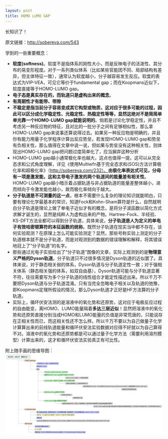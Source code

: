 ```yaml
---
layout: post
title: HOMO LUMO GAP
---
```

长知识了！


原文链接：<http://sobereva.com/543>

学到的一些重要概念：
* <b>软度(softness)</b>。软度不是指体系的刚性大小，而是反映电子的活泼性、其分布的易变形程度。对于一系列类似体系（比如某些官能团不同、局部结构有差异，但主体特征一致），通常认为软度越小，分子越容易发生反应。软度的表达式为VIP-VEA，可见它等价于fundamental gap；而在Koopmans近似下，软度直接等于HOMO-LUMO gap。
* <b>电子态是真实存在的，而轨道只是虚构出来的概念</b>。
* <b>有周期性才有能带、带隙</b>
* <b>不稳定是指当前分子容易变成其它构型或物质，这对应于很多可能的过程，因此可以区分成化学稳定性、光稳定性、热稳定性等等，显然这绝对不是简简单单光靠一个HOMO-LUMO gap就能说明的</b>。倘若是讨论化学稳定性，并且不考虑另一种反应物的特征，且对比的一批分子之间有足够相似性，那么拿HOMO-LUMO gap来说事还算说得过去。如果另一种反应物是明确的，并且你有能力用量子化学程序计算出反应势垒，若发现HOMO-LUMO gap和势垒有负相关性，那么值得在文章中说一说，但如果与势垒没有这种相关性，则体现出HOMO-LUMO gap把问题过度简单化了，应当摒弃这种分析
* HOMO-LUMO gap越小通常极化率也越大，这点也值得一提。这可以从完全态求和公式角度理解，详见《使用Multiwfn基于完全态求和(SOS)方法计算极化率和超极化率》（http://sobereva.com/232）。<b>由极化率表达式可见，分母有一项是激发能，这和主导电子激发的两个轨道间的能量差有相关性</b>。HOMO-LUMO gap越小暗示着占据轨道与非占据轨道的能量差整体越小，进而倾向于令激发能也越小，故而极化率倾向于越大。
* <b>分子轨道是不可测量的这一点</b>，根本不需要什么复杂的理论知识就能明白，只要有理论化学最基本的常识，知道Fock和Kohn-Sham算符是什么，自然就明白分子轨道是理论上做了单电子近似才有的概念，是将分子波函数以简化方式求解才诞生的，显然是纯粹人为虚构出来的产物。Hartree-Fock、半经验、KS-DFT方法全都可以得到分子轨道，具体来说，<b>分子轨道是人为定义的单电子有效哈密顿算符的本征函数的统称</b>。既然分子轨道在现实当中都不存在，谈何实验观测？在原理上怎么可能实验测定？显然，那些号称实验上测定的分子轨道根本就不是分子轨道，而是对观测到的数据的错误理解和解释，将其错误地冠上了“分子轨道”的名字。
* 那些通过光电子实验给出了“分子轨道”图像的文章，实际上观测到的是<b>物理意义严格的Dyson轨道</b>。分子轨道只不过很多情况是Dyson轨道的近似罢了。具体来说，对于静态相关弱的体系，Dyson轨道与分子轨道定性一致；对于强相关体系（静态相关强的体系，如双自由基），Dyson轨道可能与分子轨道显著不符，往往需要写为多个分子轨道的线性组合才能定性描述出来。所以千万不要把Dyson轨道与分子轨道混淆。只有当完全忽略电子相关以及轨道的弛豫，即Koopmans定理所假设的情况，那么Dyson轨道才正好是HF方法算的分子轨道。
* 实际上，循环伏安法测的是溶液中的氧化势和还原势，这对应于电极反应过程的自由能变，离HOMO、LUMO能量隔着<b>多达三层近似</b>！显然把溶液中的氧化势和还原势直接分别当成HOMO和LUMO能量的负值是非常荒唐的，只能说存在正相关性而已，而这相关性还不怎么样。所以千万不要以为自己做量子化学计算算出来的前线轨道能量和循环伏安法实验数据对应得不好就以为自己算得不对。溶液中的氧化势和还原势都是可以通过量子化学方法（需要利用溶剂模型）计算出来的，这才和循环伏安法实验真正有可比性。

附上随手画的思维导图：
![](image/HOMO-LUMO-GAP.jpg)